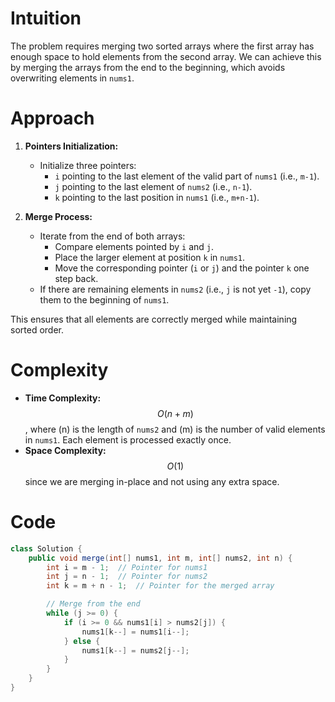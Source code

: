 # **Intuition**
The problem requires merging two sorted arrays where the first array has enough space to hold elements from the second array. We can achieve this by merging the arrays from the end to the beginning, which avoids overwriting elements in `nums1`.

# **Approach**
1. **Pointers Initialization:**
   - Initialize three pointers:
     - `i` pointing to the last element of the valid part of `nums1` (i.e., `m-1`).
     - `j` pointing to the last element of `nums2` (i.e., `n-1`).
     - `k` pointing to the last position in `nums1` (i.e., `m+n-1`).

2. **Merge Process:**
   - Iterate from the end of both arrays:
     - Compare elements pointed by `i` and `j`.
     - Place the larger element at position `k` in `nums1`.
     - Move the corresponding pointer (`i` or `j`) and the pointer `k` one step back.
   - If there are remaining elements in `nums2` (i.e., `j` is not yet `-1`), copy them to the beginning of `nums1`.

This ensures that all elements are correctly merged while maintaining sorted order.

# **Complexity**
- **Time Complexity:** $$O(n + m)$$, where \(n\) is the length of `nums2` and \(m\) is the number of valid elements in `nums1`. Each element is processed exactly once.
- **Space Complexity:** $$O(1)$$ since we are merging in-place and not using any extra space.

# **Code**
```java
class Solution {
    public void merge(int[] nums1, int m, int[] nums2, int n) {
        int i = m - 1;  // Pointer for nums1
        int j = n - 1;  // Pointer for nums2
        int k = m + n - 1;  // Pointer for the merged array

        // Merge from the end
        while (j >= 0) {
            if (i >= 0 && nums1[i] > nums2[j]) {
                nums1[k--] = nums1[i--];
            } else {
                nums1[k--] = nums2[j--];
            }
        }
    }
}
```
